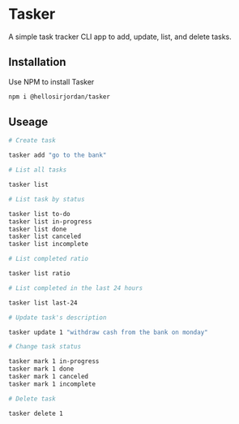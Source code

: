 # Tasker

A simple task tracker CLI app to add, update, list, and delete tasks.

## Installation

Use NPM to install Tasker

```bash
npm i @hellosirjordan/tasker
```

## Useage

```bash
# Create task

tasker add "go to the bank"

# List all tasks

tasker list

# List task by status

tasker list to-do
tasker list in-progress
tasker list done
tasker list canceled
tasker list incomplete

# List completed ratio

tasker list ratio

# List completed in the last 24 hours

tasker list last-24

# Update task's description

tasker update 1 "withdraw cash from the bank on monday"

# Change task status

tasker mark 1 in-progress
tasker mark 1 done
tasker mark 1 canceled
tasker mark 1 incomplete

# Delete task

tasker delete 1
```

